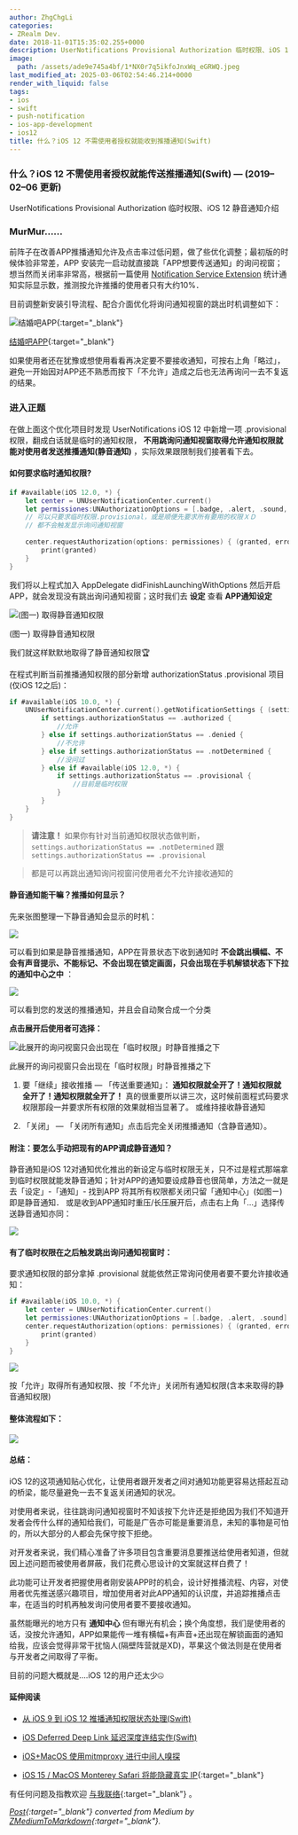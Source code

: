 ```yaml
---
author: ZhgChgLi
categories:
- ZRealm Dev.
date: 2018-11-01T15:35:02.255+0000
description: UserNotifications Provisional Authorization 临时权限、iOS 12 静音通知介绍
image:
  path: /assets/ade9e745a4bf/1*NX0r7q5ikfoJnxWq_eGRWQ.jpeg
last_modified_at: 2025-03-06T02:54:46.214+0000
render_with_liquid: false
tags:
- ios
- swift
- push-notification
- ios-app-development
- ios12
title: 什么？iOS 12 不需使用者授权就能收到推播通知(Swift)
---
```


### 什么？iOS 12 不需使用者授权就能传送推播通知(Swift) — (2019–02–06 更新)



UserNotifications Provisional Authorization 临时权限、iOS 12 静音通知介绍



### MurMur……



前阵子在改善APP推播通知允许及点击率过低问题，做了些优化调整；最初版的时候体验非常差，APP 安装完一启动就直接跳「APP想要传送通知」的询问视窗；想当然而关闭率非常高，根据前一篇使用 [Notification Service Extension](../cb6eba52a342/) 统计通知实际显示数，推测按允许推播的使用者只有大约10%．



目前调整新安装引导流程、配合介面优化将询问通知视窗的跳出时机调整如下：



![[结婚吧APP](https://itunes.apple.com/tw/app/%E7%B5%90%E5%A9%9A%E5%90%A7-%E4%B8%8D%E6%89%BE%E6%9C%80%E8%B2%B4-%E5%8F%AA%E6%89%BE%E6%9C%80%E5%B0%8D/id1356057329?ls=1&mt=8){:target="_blank"}](/assets/ade9e745a4bf/1*Yehjud9-RMPTENiVQz4Ryg.gif)



[结婚吧APP](https://itunes.apple.com/tw/app/%E7%B5%90%E5%A9%9A%E5%90%A7-%E4%B8%8D%E6%89%BE%E6%9C%80%E8%B2%B4-%E5%8F%AA%E6%89%BE%E6%9C%80%E5%B0%8D/id1356057329?ls=1&mt=8){:target="_blank"}



如果使用者还在犹豫或想使用看看再决定要不要接收通知，可按右上角「略过」，避免一开始因对APP还不熟悉而按下「不允许」造成之后也无法再询问一去不复返的结果。



### 进入正题



在做上面这个优化项目时发现 UserNotifications iOS 12 中新增一项 .provisional 权限，翻成白话就是临时的通知权限， **不用跳询问通知视窗取得允许通知权限就能对使用者发送推播通知(静音通知)** ，实际效果跟限制我们接著看下去。



#### 如何要求临时通知权限?



```swift
if #available(iOS 12.0, *) {
    let center = UNUserNotificationCenter.current()
    let permissiones:UNAuthorizationOptions = [.badge, .alert, .sound, .provisional]
    // 可以只要求临时权限.provisional，或是顺便先要求所有要用的权限ＸＤ
    // 都不会触发显示询问通知视窗
    
    center.requestAuthorization(options: permissiones) { (granted, error) in
        print(granted)
    }
}
```



我们将以上程式加入 AppDelegate didFinishLaunchingWithOptions 然后开启APP，就会发现没有跳出询问通知视窗；这时我们去 **设定** 查看 **APP通知设定**



![(图一) 取得静音通知权限](/assets/ade9e745a4bf/1*MvsncOUpTTh-ZTlJAUm8fA.jpeg)



(图一) 取得静音通知权限



我们就这样默默地取得了静音通知权限🏆



在程式判断当前推播通知权限的部分新增 authorizationStatus .provisional 项目 (仅iOS 12之后)：



```swift
if #available(iOS 10.0, *) {
    UNUserNotificationCenter.current().getNotificationSettings { (settings) in
        if settings.authorizationStatus == .authorized {
            //允许
        } else if settings.authorizationStatus == .denied {
            //不允许
        } else if settings.authorizationStatus == .notDetermined {
            //没问过
        } else if #available(iOS 12.0, *) {
            if settings.authorizationStatus == .provisional {
                //目前是临时权限
            }
        }
    }
}
```



> **请注意！** 如果你有针对当前通知权限状态做判断， `settings.authorizationStatus == .notDetermined` 跟 `settings.authorizationStatus == .provisional`



> 都是可以再跳出通知询问视窗问使用者允不允许接收通知的



#### 静音通知能干嘛？推播如何显示？



先来张图整理一下静音通知会显示的时机：



![](/assets/ade9e745a4bf/1*BZYhskEdvVLNsFvJV-SWkw.jpeg)



可以看到如果是静音推播通知，APP在背景状态下收到通知时 **不会跳出横幅、不会有声音提示、不能标记、不会出现在锁定画面，只会出现在手机解锁状态下下拉的通知中心之中** ：



![](/assets/ade9e745a4bf/1*Nq6PQhG06BOrX_05i0Jb0g.jpeg)



可以看到您的发送的推播通知，并且会自动聚合成一个分类



**点击展开后使用者可选择：**



![此展开的询问视窗只会出现在「临时权限」时静音推播之下](/assets/ade9e745a4bf/1*NX0r7q5ikfoJnxWq_eGRWQ.jpeg)



此展开的询问视窗只会出现在「临时权限」时静音推播之下



1. 要「继续」接收推播 — 「传送重要通知」： **通知权限就全开了！通知权限就全开了！通知权限就全开了！** 真的很重要所以讲三次，这时候前面程式码要求权限那段一并要求所有权限的效果就相当显著了。
   或维持接收静音通知


2. 「关闭」 — 「关闭所有通知」点击后完全关闭推播通知（含静音通知）。



#### 附注：要怎么手动把现有的APP调成静音通知？



静音通知是iOS 12对通知优化推出的新设定与临时权限无关，只不过是程式那端拿到临时权限就能发静音通知；针对APP的通知要设成静音也很简单，方法之一就是去「设定」-「通知」- 找到APP 将其所有权限都关闭只留「通知中心」(如图ㄧ)即是静音通知．
或是收到APP通知时重压/长压展开后，点击右上角「…」选择传送静音通知亦同：



![](/assets/ade9e745a4bf/1*Lfx_esnpxLQ7GXVoLT710A.gif)



#### 有了临时权限在之后触发跳出询问通知视窗时：



要求通知权限的部分拿掉 .provisional 就能依然正常询问使用者要不要允许接收通知：



```swift
if #available(iOS 10.0, *) {
    let center = UNUserNotificationCenter.current()
    let permissiones:UNAuthorizationOptions = [.badge, .alert, .sound]
    center.requestAuthorization(options: permissiones) { (granted, error) in
        print(granted)
    }
}
```



![](/assets/ade9e745a4bf/1*Bu6H1GZPWUoAd1oSfdYi5w.jpeg)



按「允许」取得所有通知权限、按「不允许」关闭所有通知权限(含本来取得的静音通知权限)



#### 整体流程如下：



![](/assets/ade9e745a4bf/1*--o4wB9gSZ3y661GiZfEEg.jpeg)



#### 总结：



iOS 12的这项通知贴心优化，让使用者跟开发者之间对通知功能更容易达搭起互动的桥梁，能尽量避免一去不复返关闭通知的状况。



对使用者来说，往往跳询问通知视窗时不知该按下允许还是拒绝因为我们不知道开发者会传什么样的通知给我们，可能是广告亦可能是重要消息，未知的事物是可怕的，所以大部分的人都会先保守按下拒绝。



对开发者来说，我们精心准备了许多项目包含重要消息要推送给使用者知道，但就因上述问题而被使用者屏蔽，我们花费心思设计的文案就这样白费了！



此功能可让开发者把握使用者刚安装APP时的机会，设计好推播流程、内容，对使用者优先推送感兴趣项目，增加使用者对此APP通知的认识度，并追踪推播点击率，在适当的时机再触发询问使用者要不要接收通知。



虽然能曝光的地方只有 **通知中心** 但有曝光有机会；换个角度想，我们是使用者的话，没按允许通知，APP如果能传一堆有横幅+有声音+还出现在解锁画面的通知给我，应该会觉得非常干扰恼人(隔壁阵营就是XD)，苹果这个做法则是在使用者与开发者之间取得了平衡。



目前的问题大概就是….iOS 12的用户还太少🤐



#### 延伸阅读



- [从 iOS 9 到 iOS 12 推播通知权限状态处理(Swift)](../fd7f92d52baa/)


- [iOS Deferred Deep Link 延迟深度连结实作(Swift)](../b08ef940c196/)


- [iOS+MacOS 使用mitmproxy 进行中间人嗅探](../46410aaada00/)


- [iOS 15 / MacOS Monterey Safari 将能隐藏真实 IP](https://medium.com/zrealm-ios-dev/ios-15-macos-monterey-safari-%E5%B0%87%E8%83%BD%E9%9A%B1%E8%97%8F%E7%9C%9F%E5%AF%A6-ip-755a8b6acc35){:target="_blank"}



有任何问题及指教欢迎 [与我联络](https://www.zhgchg.li/contact){:target="_blank"} 。



*[Post](https://medium.com/zrealm-ios-dev/%E4%BB%80%E9%BA%BC-ios-12-%E4%B8%8D%E9%9C%80%E4%BD%BF%E7%94%A8%E8%80%85%E6%8E%88%E6%AC%8A%E5%B0%B1%E8%83%BD%E6%94%B6%E5%88%B0%E6%8E%A8%E6%92%AD%E9%80%9A%E7%9F%A5-swift-ade9e745a4bf){:target="_blank"} converted from Medium by [ZMediumToMarkdown](https://github.com/ZhgChgLi/ZMediumToMarkdown){:target="_blank"}.*